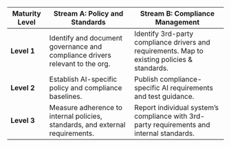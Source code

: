 | Maturity Level | Stream A: Policy and Standards                                                 | Stream B: Compliance Management                                                           |
|----------------|----------------------------------------------------------------------------------|--------------------------------------------------------------------------------------------|
| **Level 1**     | Identify and document governance and compliance drivers relevant to the org.    | Identify 3rd-party compliance drivers and requirements. Map to existing policies & standards. |
| **Level 2**     | Establish AI-specific policy and compliance baselines.                         | Publish compliance-specific AI requirements and test guidance.                            |
| **Level 3**     | Measure adherence to internal policies, standards, and external requirements.   | Report individual system’s compliance with 3rd-party requirements and internal standards.  |
